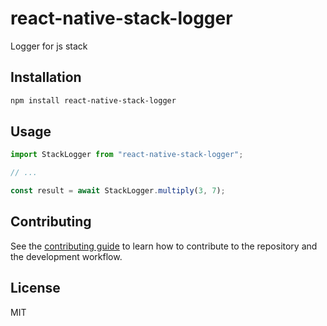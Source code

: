 # react-native-stack-logger

Logger for js stack

## Installation

```sh
npm install react-native-stack-logger
```

## Usage

```js
import StackLogger from "react-native-stack-logger";

// ...

const result = await StackLogger.multiply(3, 7);
```

## Contributing

See the [contributing guide](CONTRIBUTING.md) to learn how to contribute to the repository and the development workflow.

## License

MIT
